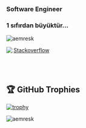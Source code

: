 <h3 align="left">Software Engineer </h3>
<h3 align="left">1 sıfırdan büyüktür...</h3>

<p align="left"> <img src="https://komarev.com/ghpvc/?username=aemresk&label=Profile%20views&color=0e75b6&style=flat" alt="aemresk" /> </p>

<a href="https://stackoverflow.com/users/4582867/aemre" target="blank">Stackoverflow</a>
<img align="left" src="https://readme-components.vercel.app/api?component=stackoverflow&stackoverflowid=4582867&textfill=black&fill=linear-gradient%2862deg%2C%20%238EC5FC%200%25%2C%20%23E0C3FC%20100%25%29%3B%0A">
<br><br><br><br>
## 🏆 GitHub Trophies

[![trophy](https://github-profile-trophy.vercel.app/?username=aemresk&theme=nord&column=7)](https://github.com/aemresk)


<p><img align="center" src="https://github-readme-stats.vercel.app/api/top-langs?username=aemresk&show_icons=true&locale=en&layout=compact" alt="aemresk" /></p>
